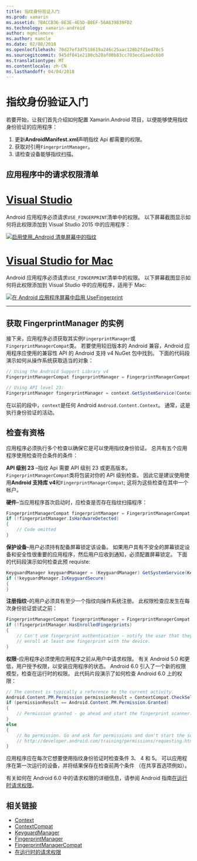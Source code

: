 ```yaml
---
title: 指纹身份验证入门
ms.prod: xamarin
ms.assetid: 7BACCB36-8E3E-4E5D-B8EF-56A639839FD2
ms.technology: xamarin-android
author: mgmclemore
ms.author: mamcle
ms.date: 02/08/2018
ms.openlocfilehash: 70d27ef3d7518619a246c25aac128b2fd1ed70c5
ms.sourcegitcommit: 945df041e2180cb20af08b83cc703ecd1aedc6b0
ms.translationtype: MT
ms.contentlocale: zh-CN
ms.lasthandoff: 04/04/2018
---
```

# <a name="getting-started-with-fingerprint-authentication"></a>指纹身份验证入门

若要开始，让我们首先介绍如何配置 Xamarin.Android 项目，以便能够使用指纹身份验证的应用程序：

1. 更新**AndroidManifest.xml**声明指纹 Api 都需要的权限。
2. 获取对引用`FingerprintManager`。
3. 请检查设备能够指纹扫描。

## <a name="requesting-permissions-in-the-application-manifest"></a>应用程序中的请求权限清单

# <a name="visual-studiotabvswin"></a>[Visual Studio](#tab/vswin)

Android 应用程序必须请求`USE_FINGERPRINT`清单中的权限。 以下屏幕截图显示如何将此权限添加到 Visual Studio 2015 中的应用程序：

[![启用使用\_Android 清单屏幕中的指纹](get-started-images/fingerprint-01-vs.png)](get-started-images/fingerprint-01-vs.png#lightbox) 

# <a name="visual-studio-for-mactabvsmac"></a>[Visual Studio for Mac](#tab/vsmac)

Android 应用程序必须请求`USE_FINGERPRINT`清单中的权限。 以下屏幕截图显示如何将此权限添加到 Visual Studio 中的应用程序，适用于 Mac:

[![在 Android 应用程序屏幕中启用 UseFingerprint](get-started-images/fingerprint-01-xs.png)](get-started-images/fingerprint-01-xs.png#lightbox) 

-----

## <a name="getting-an-instance-of-the-fingerprintmanager"></a>获取 FingerprintManager 的实例

接下来，应用程序必须获取其实例`FingerprintManager`或`FingerprintManagerCompat`类。 若要使用较旧版本的 Android 兼容，Android 应用程序应使用的兼容性 API 的 Android 支持 v4 NuGet 包中找到。 下面的代码段演示如何从操作系统获取适当的对象： 

```csharp
// Using the Android Support Library v4
FingerprintManagerCompat fingerprintManager = FingerprintManagerCompat.From(context);

// Using API level 23:
FingerprintManager fingerprintManager = context.GetSystemService(Context.FingerprintService) as FingerprintManager;
```  

在以前的段中，`context`是任何 Android `Android.Content.Context`。 通常，这是执行身份验证的活动。

## <a name="checking-for-eligibility"></a>检查有资格

应用程序必须执行多个检查以确保它是可以使用指纹身份验证。 总共有五个应用程序使用检查符合条件的条件：  
 

**API 级别 23** &ndash;指纹 Api 需要 API 级别 23 或更高版本。 `FingerprintManagerCompat`类将包装对你的 API 级别检查。 因此它是建议使用使用**Android 支持库 v4**和`FingerprintManagerCompat`; 这将为这些检查在其中一个帐户。

**硬件**&ndash;当应用程序首次启动时，应检查是否存在指纹扫描程序：

```csharp
FingerprintManagerCompat fingerprintManager = FingerprintManagerCompat.From(context);
if (!fingerprintManager.IsHardwareDetected)
{
    // Code omitted
}
```
    
**保护设备**&ndash;用户必须持有配备屏幕锁定该设备。 如果用户具有不安全的屏幕锁定设备和安全性很重要的应用程序，然后用户应收到通知，必须配置屏幕锁定。 下面的代码段演示如何检查此预 requiste:

```csharp
KeyguardManager keyguardManager = (KeyguardManager) GetSystemService(KeyguardService);
if (!keyguardManager.IsKeyguardSecure)
{
}
```

**注册指纹**&ndash;的用户必须具有至少一个指纹向操作系统注册。 此权限检查应发生在每次身份验证尝试之前：

```csharp
FingerprintManagerCompat fingerprintManager = FingerprintManagerCompat.From(context);
if (!fingerprintManager.HasEnrolledFingerprints)
{
    // Can't use fingerprint authentication - notify the user that they need to
    // enroll at least one fingerprint with the device.
}
```

**权限**&ndash;应用程序必须使用应用程序之前从用户中请求权限。 有关 Android 5.0 和更低，用户授予权限，以安装应用程序的状态。 Android 6.0 引入了一个新的权限模型，检查在运行时的权限。 此代码片段演示了如何检查 Android 6.0 上的权限：

```csharp
// The context is typically a reference to the current activity.
Android.Content.PM.Permission permissionResult = ContextCompat.CheckSelfPermission(context, Manifest.Permission.UseFingerprint);
if (permissionResult == Android.Content.PM.Permission.Granted)
{
    // Permission granted - go ahead and start the fingerprint scanner.
}
else
{
    // No permission. Go and ask for permissions and don't start the scanner. See
    // http://developer.android.com/training/permissions/requesting.html
}
```

应用程序应在每次它想要使用指纹身份验证时检查条件 3、 4 和 5。 可以应用程序在第一次运行的设备，并将结果保存在检查前两个条件 （在共享首选项例如）。

有关如何在 Android 6.0 中的请求权限的详细信息，请参阅 Android 指南[在运行时请求权限](http://developer.android.com/training/permissions/requesting.html)。



## <a name="related-links"></a>相关链接

- [Context](https://developer.xamarin.com/api/type/Android.Content.Context/)
- [ContextCompat](https://developer.xamarin.com/api/type/Android.Support.V4.Content.ContextCompat/)
- [KeyguardManager](https://developer.xamarin.com/api/type/Android.App.KeyguardManager/)
- [FingerprintManager](http://developer.android.com/reference/android/hardware/fingerprint/FingerprintManager.html)
- [FingerprintManagerCompat](http://developer.android.com/reference/android/support/v4/hardware/fingerprint/FingerprintManagerCompat.html)
- [在运行时的请求权限](http://developer.android.com/training/permissions/requesting.html)

